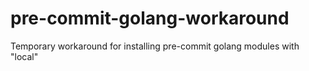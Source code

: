 # pre-commit-golang-workaround
Temporary workaround for installing pre-commit golang modules with "local"
